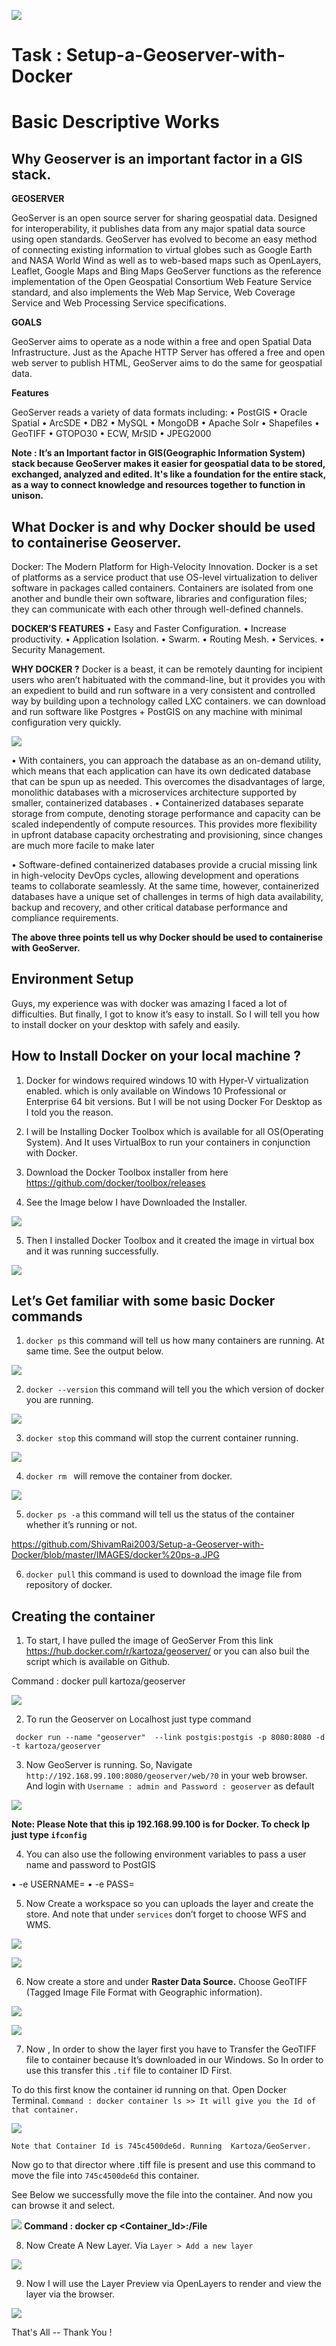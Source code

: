 ![](https://github.com/ShivamRai2003/Setup-a-Geoserver-with-Docker/blob/master/IMAGES/GeoServer.png)
  # Task : Setup-a-Geoserver-with-Docker


# Basic Descriptive Works

## Why Geoserver is an important factor in a GIS stack.

**GEOSERVER**

GeoServer is an open source server for sharing geospatial data. Designed for interoperability, it publishes data from any major spatial data source using open standards. GeoServer has evolved to become an easy method of connecting existing information to virtual globes such as Google Earth and NASA World Wind as well as to web-based maps such as OpenLayers, Leaflet, Google Maps and Bing Maps
GeoServer functions as the reference implementation of the Open Geospatial Consortium Web Feature Service standard, and also implements the Web Map Service, Web Coverage Service and Web Processing Service specifications. 

**GOALS**

GeoServer aims to operate as a node within a free and open Spatial Data Infrastructure. Just as the Apache HTTP Server has offered a free and open web server to publish HTML, GeoServer aims to do the same for geospatial data.

**Features**

GeoServer reads a variety of data formats including: 
•	PostGIS
•	Oracle Spatial
•	ArcSDE
•	DB2
•	MySQL
•	MongoDB
•	Apache Solr
•	Shapefiles
•	GeoTIFF
•	GTOPO30
•	ECW, MrSID
•	JPEG2000

**Note : It’s an Important factor in GIS(Geographic Information System) stack because GeoServer makes it easier for geospatial data to be stored, exchanged, analyzed and edited. It's like a foundation for the entire stack, as a way to connect knowledge and resources together to function in unison.**

## What Docker is and why Docker should be used to containerise Geoserver.

Docker: The Modern Platform for High-Velocity Innovation. Docker is a set of platforms as a service product that use OS-level virtualization to deliver software in packages called containers. Containers are isolated from one another and bundle their own software, libraries and configuration files; they can communicate with each other through well-defined channels.

**DOCKER’S FEATURES**
•	Easy and Faster Configuration.
•	Increase productivity.
•	Application Isolation.
•	Swarm.
•	Routing Mesh.
•	Services.
•	Security Management.

**WHY DOCKER ?**
Docker is a beast, it can be remotely daunting for incipient users who aren’t habituated with the command-line, but it provides you with an expedient to build and run software in a very consistent and controlled way by building upon a technology called LXC containers. we can  download and run software like Postgres + PostGIS on any machine with minimal configuration very quickly.

![](https://github.com/ShivamRai2003/Setup-a-Geoserver-with-Docker/blob/master/IMAGES/Docker%20Architecture%203.png)

•	With containers, you can approach the database as an on-demand utility, which means that each application can have its own dedicated database that can be spun up as needed. This overcomes the disadvantages of large, monolithic databases with a microservices architecture supported by smaller, containerized databases
.
•	Containerized databases separate storage from compute, denoting storage performance and capacity can be scaled independently of compute resources. This provides more flexibility in upfront database capacity orchestrating and provisioning, since changes are much more facile to make later

•	Software-defined containerized databases provide a crucial missing link in high-velocity DevOps cycles, allowing development and operations teams to collaborate seamlessly. At the same time, however, containerized databases have a unique set of challenges in terms of high data availability, backup and recovery, and other critical database performance and compliance requirements.

**The above three points tell us  why Docker should be used to containerise with GeoServer.**

## Environment Setup

Guys, my experience was with docker was amazing I faced a lot of difficulties. But finally, I got to know it’s easy to install. So I will tell you how to install docker on your desktop with safely and easily.

## How to Install Docker on your local machine ?

1.	Docker for windows required  windows 10 with Hyper-V virtualization enabled. which is only available on Windows 10 Professional or Enterprise 64 bit versions. But I will be not using Docker For Desktop as I told you the reason.

2.	I will be Installing Docker Toolbox which is available for all OS(Operating System). And It uses VirtualBox to run your containers in conjunction with Docker.

3.	Download the Docker Toolbox installer from here https://github.com/docker/toolbox/releases

4.	See the Image below I have Downloaded the Installer.

![](https://github.com/ShivamRai2003/Setup-a-Geoserver-with-Docker/blob/master/IMAGES/Installer.JPG)

5.	Then I installed Docker Toolbox and it created the image in virtual box and it was running successfully. 

![](https://github.com/ShivamRai2003/Setup-a-Geoserver-with-Docker/blob/master/IMAGES/Docker%20running.JPG)

## Let’s Get familiar with some basic Docker commands

1.	`` docker ps `` this command will tell us how many containers are running. At same time. See the output below.

![](https://github.com/ShivamRai2003/Setup-a-Geoserver-with-Docker/blob/master/IMAGES/docker-ps.JPG)

2. ``docker --version``  this command will tell you the which version of docker you are running.

![](https://github.com/ShivamRai2003/Setup-a-Geoserver-with-Docker/blob/master/IMAGES/docker--version.JPG)

3.	``docker stop`` this command will stop the current container running.

![](https://github.com/ShivamRai2003/Setup-a-Geoserver-with-Docker/blob/master/IMAGES/docker%20stop.JPG)

4.	``docker rm `` will remove the container from docker.

![](https://github.com/ShivamRai2003/Setup-a-Geoserver-with-Docker/blob/master/IMAGES/docker%20rm.JPG)

5. ``docker ps -a`` this command will tell us the status of the container whether it’s running or not.

https://github.com/ShivamRai2003/Setup-a-Geoserver-with-Docker/blob/master/IMAGES/docker%20ps-a.JPG

6.	``docker pull`` this command is used to download the image file from repository of docker.

## Creating the container

1.	To start, I have pulled the image of GeoServer From this link https://hub.docker.com/r/kartoza/geoserver/  or you can also buil the script which is available on Github.

  Command : docker pull kartoza/geoserver

![](https://github.com/ShivamRai2003/Setup-a-Geoserver-with-Docker/blob/master/IMAGES/Installing_geoserver.JPG)

2.	To run the Geoserver on Localhost just type command 

`` docker run --name "geoserver"  --link postgis:postgis -p 8080:8080 -d -t kartoza/geoserver``

3.	Now GeoServer is running. So, Navigate ``http://192.168.99.100:8080/geoserver/web/?0`` in your web browser. And login with ``Username : admin and Password : geoserver`` as default

![](https://github.com/ShivamRai2003/Setup-a-Geoserver-with-Docker/blob/master/IMAGES/GeoServer_Welcome_Screen.JPG)

**Note: Please Note that this ip 192.168.99.100 is for Docker. To check Ip just type ``ifconfig``**

4.	You can also use the following environment variables to pass a user name and password to PostGIS

•	-e USERNAME=<PGUSER>
•	-e PASS=<PGPASSWORD>
  
5.	Now Create a workspace so you can uploads the layer and create the store. And note that under ``services`` don’t forget to choose WFS and WMS.

![](https://github.com/ShivamRai2003/Setup-a-Geoserver-with-Docker/blob/master/IMAGES/create%20a%20workspace.JPG)

![](https://github.com/ShivamRai2003/Setup-a-Geoserver-with-Docker/blob/master/IMAGES/WFS%20AND%20WMS.JPG)

6.	Now create a store and under **Raster Data Source.** Choose GeoTIFF (Tagged Image File Format with Geographic information).

![](https://github.com/ShivamRai2003/Setup-a-Geoserver-with-Docker/blob/master/IMAGES/GeoTIFF.JPG)

![](https://github.com/ShivamRai2003/Setup-a-Geoserver-with-Docker/blob/master/IMAGES/data%20store.JPG)

7.	Now , In order to show the layer first you have to Transfer the GeoTIFF file to container because It’s downloaded in our Windows. So In order to use this transfer this `.tif` file to container ID First. 

   To do this first know the container id running on that. Open Docker Terminal.
``Command : docker container ls >> It will give you the Id of that container.``

![](https://github.com/ShivamRai2003/Setup-a-Geoserver-with-Docker/blob/master/IMAGES/Container%20Id.JPG)

``Note that Container Id is 745c4500de6d. Running  Kartoza/GeoServer.``

Now go to that director where .tiff file is present and use this command to move the file into ``745c4500de6d`` this container.

See Below we successfully move the file into the container. And now you can browse it and select.

![](https://github.com/ShivamRai2003/Setup-a-Geoserver-with-Docker/blob/master/IMAGES/Succesfully%20Executed.JPG)
**Command : docker cp <File> <Container_Id>:/File**

8.	Now Create A New Layer. Via `` Layer > Add a new layer ``

![](https://github.com/ShivamRai2003/Setup-a-Geoserver-with-Docker/blob/master/IMAGES/Preview_Layer.JPG)

9.	Now I will use the  Layer Preview via OpenLayers to render and view the layer via the browser.

![](https://github.com/ShivamRai2003/Setup-a-Geoserver-with-Docker/blob/master/IMAGES/Layer_Preview.JPG)

  That's All -- Thank You !
